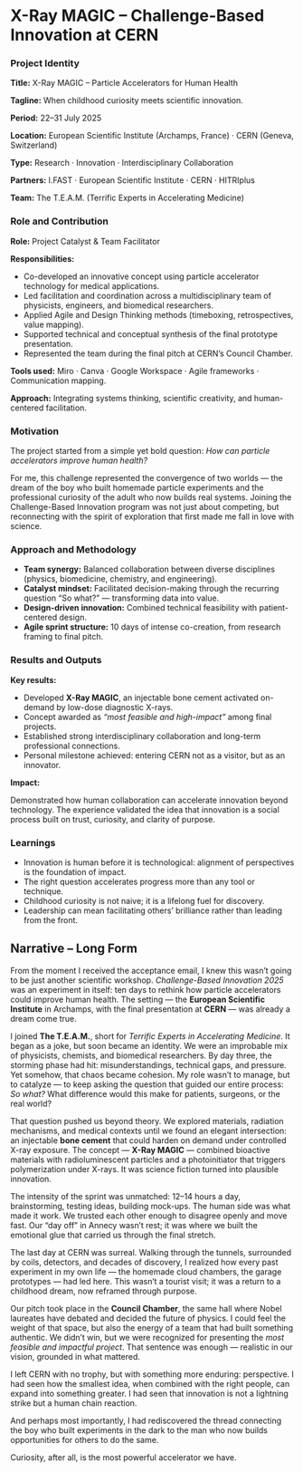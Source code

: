 # X-Ray MAGIC – Challenge-Based Innovation at CERN

### Project Identity

**Title:** X-Ray MAGIC – Particle Accelerators for Human Health

**Tagline:** When childhood curiosity meets scientific innovation.

**Period:** 22–31 July 2025

**Location:** European Scientific Institute (Archamps, France) · CERN (Geneva, Switzerland)

**Type:** Research · Innovation · Interdisciplinary Collaboration

**Partners:** I.FAST · European Scientific Institute · CERN · HITRIplus

**Team:** The T.E.A.M. (Terrific Experts in Accelerating Medicine)

### Role and Contribution

**Role:** Project Catalyst & Team Facilitator

**Responsibilities:**

- Co-developed an innovative concept using particle accelerator technology for medical applications.
- Led facilitation and coordination across a multidisciplinary team of physicists, engineers, and biomedical researchers.
- Applied Agile and Design Thinking methods (timeboxing, retrospectives, value mapping).
- Supported technical and conceptual synthesis of the final prototype presentation.
- Represented the team during the final pitch at CERN’s Council Chamber.

**Tools used:** Miro · Canva · Google Workspace · Agile frameworks · Communication mapping.

**Approach:** Integrating systems thinking, scientific creativity, and human-centered facilitation.

### Motivation

The project started from a simple yet bold question: *How can particle accelerators improve human health?*

For me, this challenge represented the convergence of two worlds — the dream of the boy who built homemade particle experiments and the professional curiosity of the adult who now builds real systems. Joining the Challenge-Based Innovation program was not just about competing, but reconnecting with the spirit of exploration that first made me fall in love with science.

### Approach and Methodology

- **Team synergy:** Balanced collaboration between diverse disciplines (physics, biomedicine, chemistry, and engineering).
- **Catalyst mindset:** Facilitated decision-making through the recurring question “So what?” — transforming data into value.
- **Design-driven innovation:** Combined technical feasibility with patient-centered design.
- **Agile sprint structure:** 10 days of intense co-creation, from research framing to final pitch.

### Results and Outputs

**Key results:**

- Developed **X-Ray MAGIC**, an injectable bone cement activated on-demand by low-dose diagnostic X-rays.
- Concept awarded as *“most feasible and high-impact”* among final projects.
- Established strong interdisciplinary collaboration and long-term professional connections.
- Personal milestone achieved: entering CERN not as a visitor, but as an innovator.

**Impact:**

Demonstrated how human collaboration can accelerate innovation beyond technology. The experience validated the idea that innovation is a social process built on trust, curiosity, and clarity of purpose.

### Learnings

- Innovation is human before it is technological: alignment of perspectives is the foundation of impact.
- The right question accelerates progress more than any tool or technique.
- Childhood curiosity is not naive; it is a lifelong fuel for discovery.
- Leadership can mean facilitating others’ brilliance rather than leading from the front.

## Narrative – Long Form

From the moment I received the acceptance email, I knew this wasn’t going to be just another scientific workshop. *Challenge-Based Innovation 2025* was an experiment in itself: ten days to rethink how particle accelerators could improve human health. The setting — the **European Scientific Institute** in Archamps, with the final presentation at **CERN** — was already a dream come true.

I joined **The T.E.A.M.**, short for *Terrific Experts in Accelerating Medicine*. It began as a joke, but soon became an identity. We were an improbable mix of physicists, chemists, and biomedical researchers. By day three, the storming phase had hit: misunderstandings, technical gaps, and pressure. Yet somehow, that chaos became cohesion. My role wasn’t to manage, but to catalyze — to keep asking the question that guided our entire process: *So what?* What difference would this make for patients, surgeons, or the real world?

That question pushed us beyond theory. We explored materials, radiation mechanisms, and medical contexts until we found an elegant intersection: an injectable **bone cement** that could harden on demand under controlled X-ray exposure. The concept — **X-Ray MAGIC** — combined bioactive materials with radioluminescent particles and a photoinitiator that triggers polymerization under X-rays. It was science fiction turned into plausible innovation.

The intensity of the sprint was unmatched: 12–14 hours a day, brainstorming, testing ideas, building mock-ups. The human side was what made it work. We trusted each other enough to disagree openly and move fast. Our “day off” in Annecy wasn’t rest; it was where we built the emotional glue that carried us through the final stretch.

The last day at CERN was surreal. Walking through the tunnels, surrounded by coils, detectors, and decades of discovery, I realized how every past experiment in my own life — the homemade cloud chambers, the garage prototypes — had led here. This wasn’t a tourist visit; it was a return to a childhood dream, now reframed through purpose.

Our pitch took place in the **Council Chamber**, the same hall where Nobel laureates have debated and decided the future of physics. I could feel the weight of that space, but also the energy of a team that had built something authentic. We didn’t win, but we were recognized for presenting the *most feasible and impactful project*. That sentence was enough — realistic in our vision, grounded in what mattered.

I left CERN with no trophy, but with something more enduring: perspective. I had seen how the smallest idea, when combined with the right people, can expand into something greater. I had seen that innovation is not a lightning strike but a human chain reaction.

And perhaps most importantly, I had rediscovered the thread connecting the boy who built experiments in the dark to the man who now builds opportunities for others to do the same.

Curiosity, after all, is the most powerful accelerator we have.
